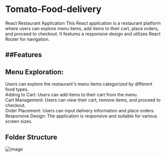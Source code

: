# Tomato-Food-delivery
React Restaurant Application
This React application is a restaurant platform where users can explore menu items, add items to their cart, place orders, and proceed to checkout. It features a responsive design and utilizes React Router for navigation.

## ##Features
## Menu Exploration: 
Users can explore the restaurant's menu items categorized by different food types.<br>
Adding to Cart: Users can add items to their cart from the menu.<br>
Cart Management: Users can view their cart, remove items, and proceed to checkout.<br>
Order Placement: Users can input delivery information and place orders.<br>
Responsive Design: The application is responsive and suitable for various screen sizes.<br>

## Folder Structure

![image](https://github.com/Sumithra49/Tomato-Food-delivery/assets/141726527/872837e1-bb58-467b-82f5-73fe788b7e11)
